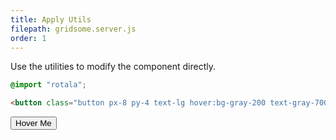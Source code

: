 ```yaml
---
title: Apply Utils
filepath: gridsome.server.js
order: 1
---
```


Use the utilities to modify the component directly.

```scss
@import "rotala";
```

```html {}
<button class="button px-8 py-4 text-lg hover:bg-gray-200 text-gray-700" />Hover Me</button>
```
<button class="button px-8 py-4 text-lg hover:bg-gray-200 text-gray-700" />Hover Me</button>